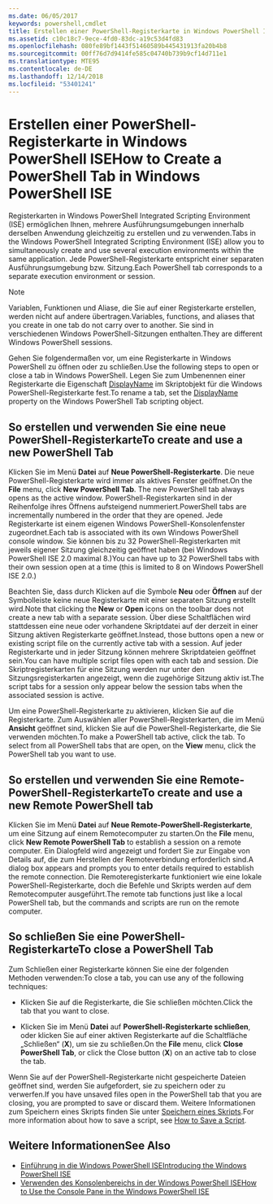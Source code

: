 ```yaml
---
ms.date: 06/05/2017
keywords: powershell,cmdlet
title: Erstellen einer PowerShell-Registerkarte in Windows PowerShell ISE
ms.assetid: c10c18c7-9ece-4fd0-83dc-a19c53d4fd83
ms.openlocfilehash: 080fe89bf1443f51460589b445431913fa20b4b8
ms.sourcegitcommit: 00ff76d7d9414fe585c04740b739b9cf14d711e1
ms.translationtype: MTE95
ms.contentlocale: de-DE
ms.lasthandoff: 12/14/2018
ms.locfileid: "53401241"
---
```

# <a name="how-to-create-a-powershell-tab-in-windows-powershell-ise"></a><span data-ttu-id="6ccc1-103">Erstellen einer PowerShell-Registerkarte in Windows PowerShell ISE</span><span class="sxs-lookup"><span data-stu-id="6ccc1-103">How to Create a PowerShell Tab in Windows PowerShell ISE</span></span>

<span data-ttu-id="6ccc1-104">Registerkarten in Windows PowerShell Integrated Scripting Environment (ISE) ermöglichen Ihnen, mehrere Ausführungsumgebungen innerhalb derselben Anwendung gleichzeitig zu erstellen und zu verwenden.</span><span class="sxs-lookup"><span data-stu-id="6ccc1-104">Tabs in the Windows PowerShell Integrated Scripting Environment (ISE) allow you to simultaneously create and use several execution environments within the same application.</span></span>
<span data-ttu-id="6ccc1-105">Jede PowerShell-Registerkarte entspricht einer separaten Ausführungsumgebung bzw. Sitzung.</span><span class="sxs-lookup"><span data-stu-id="6ccc1-105">Each PowerShell tab corresponds to a separate execution environment or session.</span></span>

> [!NOTE]
> <span data-ttu-id="6ccc1-106">Variablen, Funktionen und Aliase, die Sie auf einer Registerkarte erstellen, werden nicht auf andere übertragen.</span><span class="sxs-lookup"><span data-stu-id="6ccc1-106">Variables, functions, and aliases that you create in one tab do not carry over to another.</span></span> <span data-ttu-id="6ccc1-107">Sie sind in verschiedenen Windows PowerShell-Sitzungen enthalten.</span><span class="sxs-lookup"><span data-stu-id="6ccc1-107">They are different Windows PowerShell sessions.</span></span>

<span data-ttu-id="6ccc1-108">Gehen Sie folgendermaßen vor, um eine Registerkarte in Windows PowerShell zu öffnen oder zu schließen.</span><span class="sxs-lookup"><span data-stu-id="6ccc1-108">Use the following steps to open or close a tab in Windows PowerShell.</span></span>
<span data-ttu-id="6ccc1-109">Legen Sie zum Umbenennen einer Registerkarte die Eigenschaft [DisplayName](object-model/The-PowerShellTab-Object.md#displayname) im Skriptobjekt für die Windows PowerShell-Registerkarte fest.</span><span class="sxs-lookup"><span data-stu-id="6ccc1-109">To rename a tab, set the [DisplayName](object-model/The-PowerShellTab-Object.md#displayname) property on the Windows PowerShell Tab scripting object.</span></span>

## <a name="to-create-and-use-a-new-powershell-tab"></a><span data-ttu-id="6ccc1-110">So erstellen und verwenden Sie eine neue PowerShell-Registerkarte</span><span class="sxs-lookup"><span data-stu-id="6ccc1-110">To create and use a new PowerShell Tab</span></span>

<span data-ttu-id="6ccc1-111">Klicken Sie im Menü **Datei** auf **Neue PowerShell-Registerkarte**. Die neue PowerShell-Registerkarte wird immer als aktives Fenster geöffnet.</span><span class="sxs-lookup"><span data-stu-id="6ccc1-111">On the **File** menu, click **New PowerShell Tab**. The new PowerShell tab always opens as the active window.</span></span>
<span data-ttu-id="6ccc1-112">PowerShell-Registerkarten sind in der Reihenfolge ihres Öffnens aufsteigend nummeriert.</span><span class="sxs-lookup"><span data-stu-id="6ccc1-112">PowerShell tabs are incrementally numbered in the order that they are opened.</span></span>
<span data-ttu-id="6ccc1-113">Jede Registerkarte ist einem eigenen Windows PowerShell-Konsolenfenster zugeordnet.</span><span class="sxs-lookup"><span data-stu-id="6ccc1-113">Each tab is associated with its own Windows PowerShell console window.</span></span>
<span data-ttu-id="6ccc1-114">Sie können bis zu 32 PowerShell-Registerkarten mit jeweils eigener Sitzung gleichzeitig geöffnet haben (bei Windows PowerShell ISE 2.0 maximal 8.)</span><span class="sxs-lookup"><span data-stu-id="6ccc1-114">You can have up to 32 PowerShell tabs with their own session open at a time (this is limited to 8 on Windows PowerShell ISE 2.0.)</span></span>

<span data-ttu-id="6ccc1-115">Beachten Sie, dass durch Klicken auf die Symbole **Neu** oder **Öffnen** auf der Symbolleiste keine neue Registerkarte mit einer separaten Sitzung erstellt wird.</span><span class="sxs-lookup"><span data-stu-id="6ccc1-115">Note that clicking the **New** or **Open** icons on the toolbar does not create a new tab with a separate session.</span></span>
<span data-ttu-id="6ccc1-116">Über diese Schaltflächen wird stattdessen eine neue oder vorhandene Skriptdatei auf der derzeit in einer Sitzung aktiven Registerkarte geöffnet.</span><span class="sxs-lookup"><span data-stu-id="6ccc1-116">Instead, those buttons open a new or existing script file on the currently active tab with a session.</span></span>
<span data-ttu-id="6ccc1-117">Auf jeder Registerkarte und in jeder Sitzung können mehrere Skriptdateien geöffnet sein.</span><span class="sxs-lookup"><span data-stu-id="6ccc1-117">You can have multiple script files open with each tab and session.</span></span>
<span data-ttu-id="6ccc1-118">Die Skriptregisterkarten für eine Sitzung werden nur unter den Sitzungsregisterkarten angezeigt, wenn die zugehörige Sitzung aktiv ist.</span><span class="sxs-lookup"><span data-stu-id="6ccc1-118">The script tabs for a session only appear below the session tabs when the associated session is active.</span></span>

<span data-ttu-id="6ccc1-119">Um eine PowerShell-Registerkarte zu aktivieren, klicken Sie auf die Registerkarte. Zum Auswählen aller PowerShell-Registerkarten, die im Menü **Ansicht** geöffnet sind, klicken Sie auf die PowerShell-Registerkarte, die Sie verwenden möchten.</span><span class="sxs-lookup"><span data-stu-id="6ccc1-119">To make a PowerShell tab active, click the tab. To select from all PowerShell tabs that are open, on the **View** menu, click the PowerShell tab you want to use.</span></span>

## <a name="to-create-and-use-a-new-remote-powershell-tab"></a><span data-ttu-id="6ccc1-120">So erstellen und verwenden Sie eine Remote-PowerShell-Registerkarte</span><span class="sxs-lookup"><span data-stu-id="6ccc1-120">To create and use a new Remote PowerShell tab</span></span>

<span data-ttu-id="6ccc1-121">Klicken Sie im Menü **Datei** auf **Neue Remote-PowerShell-Registerkarte**, um eine Sitzung auf einem Remotecomputer zu starten.</span><span class="sxs-lookup"><span data-stu-id="6ccc1-121">On the **File** menu, click **New Remote PowerShell Tab** to establish a session on a remote computer.</span></span>
<span data-ttu-id="6ccc1-122">Ein Dialogfeld wird angezeigt und fordert Sie zur Eingabe von Details auf, die zum Herstellen der Remoteverbindung erforderlich sind.</span><span class="sxs-lookup"><span data-stu-id="6ccc1-122">A dialog box appears and prompts you to enter details required to establish the remote connection.</span></span>
<span data-ttu-id="6ccc1-123">Die Remoteregisterkarte funktioniert wie eine lokale PowerShell-Registerkarte, doch die Befehle und Skripts werden auf dem Remotecomputer ausgeführt.</span><span class="sxs-lookup"><span data-stu-id="6ccc1-123">The remote tab functions just like a local PowerShell tab, but the commands and scripts are run on the remote computer.</span></span>

## <a name="to-close-a-powershell-tab"></a><span data-ttu-id="6ccc1-124">So schließen Sie eine PowerShell-Registerkarte</span><span class="sxs-lookup"><span data-stu-id="6ccc1-124">To close a PowerShell Tab</span></span>

<span data-ttu-id="6ccc1-125">Zum Schließen einer Registerkarte können Sie eine der folgenden Methoden verwenden:</span><span class="sxs-lookup"><span data-stu-id="6ccc1-125">To close a tab, you can use any of the following techniques:</span></span>

- <span data-ttu-id="6ccc1-126">Klicken Sie auf die Registerkarte, die Sie schließen möchten.</span><span class="sxs-lookup"><span data-stu-id="6ccc1-126">Click the tab that you want to close.</span></span>

- <span data-ttu-id="6ccc1-127">Klicken Sie im Menü **Datei** auf **PowerShell-Registerkarte schließen**, oder klicken Sie auf einer aktiven Registerkarte auf die Schaltfläche „Schließen“ (**X**), um sie zu schließen.</span><span class="sxs-lookup"><span data-stu-id="6ccc1-127">On the **File** menu, click **Close PowerShell Tab**, or click  the Close button  (**X**) on an active tab to close the tab.</span></span>

<span data-ttu-id="6ccc1-128">Wenn Sie auf der PowerShell-Registerkarte nicht gespeicherte Dateien geöffnet sind, werden Sie aufgefordert, sie zu speichern oder zu verwerfen.</span><span class="sxs-lookup"><span data-stu-id="6ccc1-128">If you have unsaved files open in the PowerShell tab that you are closing, you are prompted to save or discard them.</span></span>
<span data-ttu-id="6ccc1-129">Weitere Informationen zum Speichern eines Skripts finden Sie unter [Speichern eines Skripts](How-to-Write-and-Run-Scripts-in-the-Windows-PowerShell-ISE.md#how-to-save-a-script).</span><span class="sxs-lookup"><span data-stu-id="6ccc1-129">For more information about how to save a script, see [How to Save a Script](How-to-Write-and-Run-Scripts-in-the-Windows-PowerShell-ISE.md#how-to-save-a-script).</span></span>

## <a name="see-also"></a><span data-ttu-id="6ccc1-130">Weitere Informationen</span><span class="sxs-lookup"><span data-stu-id="6ccc1-130">See Also</span></span>

- [<span data-ttu-id="6ccc1-131">Einführung in die Windows PowerShell ISE</span><span class="sxs-lookup"><span data-stu-id="6ccc1-131">Introducing the Windows PowerShell ISE</span></span>](Introducing-the-Windows-PowerShell-ISE.md)
- [<span data-ttu-id="6ccc1-132">Verwenden des Konsolenbereichs in der Windows PowerShell ISE</span><span class="sxs-lookup"><span data-stu-id="6ccc1-132">How to Use the Console Pane in the Windows PowerShell ISE</span></span>](How-to-Use-the-Console-Pane-in-the-Windows-PowerShell-ISE.md)